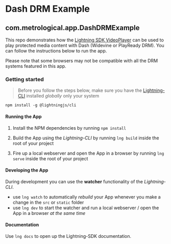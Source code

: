 # Dash DRM Example

## com.metrological.app.DashDRMExample

This repo demonstrates how the [Lightning SDK VideoPlayer](https://lightningjs.io/docs/#/lightning-sdk-reference/plugins/videoplayer) 
can be used to play protected media content with Dash (Widevine or PlayReady DRM).
You can follow the instructions below to run the app.

Please note that some browsers may not be compatible with all the DRM systems featured in this app.


### Getting started

> Before you follow the steps below, make sure you have the
[Lightning-CLI](https://rdkcentral.github.io/Lightning-CLI/#/) installed _globally_ only your system

```
npm install -g @lightningjs/cli
```

#### Running the App

1. Install the NPM dependencies by running `npm install`

2. Build the App using the _Lightning-CLI_ by running `lng build` inside the root of your project

3. Fire up a local webserver and open the App in a browser by running `lng serve` inside the root of your project

#### Developing the App

During development you can use the **watcher** functionality of the _Lightning-CLI_.

- use `lng watch` to automatically _rebuild_ your App whenever you make a change in the `src` or  `static` folder
- use `lng dev` to start the watcher and run a local webserver / open the App in a browser _at the same time_

#### Documentation

Use `lng docs` to open up the Lightning-SDK documentation.
